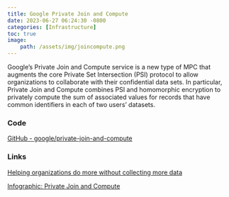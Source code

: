 ```yaml
---
title: Google Private Join and Compute
date: 2023-06-27 06:24:30 -0800
categories: [Infrastructure]
toc: true
image:
    path: /assets/img/joincompute.png
---
```


Google’s Private Join and Compute service is a new type of MPC that augments the core Private Set Intersection (PSI) protocol to allow organizations to collaborate with their confidential data sets. In particular, Private Join and Compute combines PSI and homomorphic encryption to privately compute the sum of associated values for records that have common identifiers in each of two users’ datasets.

### Code

[GitHub - google/private-join-and-compute](https://github.com/google/private-join-and-compute)

### Links

[Helping organizations do more without collecting more data](https://security.googleblog.com/2019/06/helping-organizations-do-more-without-collecting-more-data.html)

[Infographic: Private Join and Compute](https://storage.googleapis.com/gweb-uniblog-publish-prod/documents/private_join_and_compute.pdf)